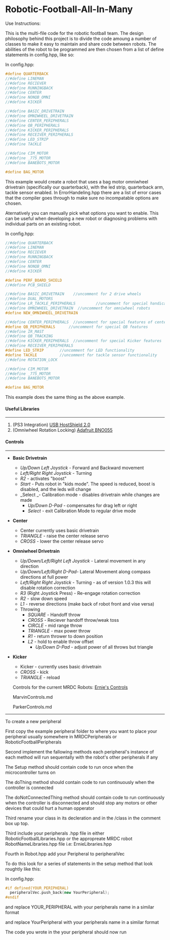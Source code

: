 Robotic-Football-All-In-Many
=====
Use Instructions:

This is the multi-file code for the robotic football team. The design philosophy behind this project is to divide the code amoung a number of classes to make it easy to maintain and share code between robots. The abilities of the robot to be programmed are then chosen from a list of define statements in config.hpp, like so:

In config.hpp:
````c++
#define QUARTERBACK
//#define LINEMAN
//#define RECIEVER
//#define RUNNINGBACK
//#define CENTER
//#define NONQB_OMNI
//#define KICKER

//#define BASIC_DRIVETRAIN
//#define OMNIWHEEL_DRIVETRAIN
//#define CENTER_PERIPHERALS
//#define QB_PERIPHERALS
//#define KICKER_PERIPHERALS
//#define RECEIVER_PERIPHERALS
//#define LED_STRIP
//#define TACKLE

//#define CIM_MOTOR
//#define _775_MOTOR
//#define BANEBOTS_MOTOR

#define BAG_MOTOR
````
This example would create a robot that uses a bag motor omniwheel drivetrain (specifically our quarterback), with the led strip, quarterback arm, tackle sensor enabled. 
In ErrorHandeling.hpp there are a list of error cases that the compiler goes through to make sure no incompatable options are chosen.

Aternatively you can manually pick what options you want to enable. This can be useful when developing a new robot or diagnosing problems with individual parts on an existing robot. 

In config.hpp:
````c++
//#define QUARTERBACK
//#define LINEMAN
//#define RECIEVER
//#define RUNNINGBACK
//#define CENTER
//#define NONQB_OMNI
//#define KICKER

#define PERF_BOARD_SHIELD
//#define PCB_SHIELD

//#define BASIC_DRIVETRAIN    //uncomment for 2 drive wheels
//#define DUAL_MOTORS
//#define LR_TACKLE_PERIPHERALS         //uncomment for special handicap for the tackles
//#define OMNIWHEEL_DRIVETRAIN  //uncomment for omniwheel robots
#define NEW_OMNIWHEEL_DRIVETRAIN

//#define CENTER_PERIPHERALS  //uncomment for special features of center 
#define QB_PERIPHERALS      //uncomment for special QB features
//#define IR_MAST
//#define QB_TRACKING
//#define KICKER_PERIPHERALS  //uncomment for special Kicker features
//#define RECEIVER_PERIPHERALS  
#define LED_STRIP       //uncomment for LED functionality
#define TACKLE          //uncomment for tackle sensor functionality
//#define ROTATION_LOCK

//#define CIM_MOTOR
//#define _775_MOTOR
//#define BANEBOTS_MOTOR

#define BAG_MOTOR
````

This example does the same thing as the above example.

#### Useful Libraries
---
1. (PS3 Integration) [USB HostShield 2.0](https://github.com/felis/USB_Host_Shield_2.0)
2. (Omniwheel Rotation Locking) [Adafruit BNO055](https://github.com/adafruit/Adafruit_BNO055)

#### Controls
---
  - **Basic Drivetrain**
    - _Up/Down Left Joystick_ - Forward and Backward movement
    - _Left/Right Right Joystick_ - Turning
    - _R2_ - activates "boost" 
    - _Start_ - Puts robot in "kids mode". The speed is reduced, boost is disabled, and the leds will change
    - _Select _- Calibration mode - disables drivetrain while changes are made
      - _Up/Down D-Pad_ - compensates for drag left or right
      - _Select_ - exit Calibration Mode to regular drive mode
  - **Center**
    - Center currently uses basic drivetrain
    - _TRIANGLE_ - raise the center release servo
    - _CROSS_ - lower the center release servo
  - **Omniwheel Drivetrain**
    - _Up/Down/Left/Right Left Joystick_ - Lateral movement in any direction
    - _Up/Down/Left/Right D-Pad_- Lateral Movement along compass directions at full power
    - _Left/Right Right Joystick_ - Turning - as of version 1.0.3 this will disable rotation correction
    - _R3_ (Right Joystick Press) - Re-engage rotation correction
    - _R2_ - slow down speed
    - _L1_ - reverse directions (make back of robot front and vise versa)
    - Throwing
      - _SQUARE_ - Handoff throw
      - _CROSS_ - Reciever handoff throw/weak toss
      - _CIRCLE_ - mid range throw
      - _TRIANGLE_ - max power throw
      - _R1_ - return thrower to down position
      - _L2_ - hold to enable throw offset 
        - _Up/Down D-Pad_ - adjust power of all throws but triangle
  - **Kicker**
    - Kicker - currently uses basic drivetrain
    - _CROSS_ - kick
    - _TRIANGLE_ - reload
	
	Controls for the current MRDC Robots:
	[Ernie's Controls](ErnieControls.md)
	
	MarvinControls.md
	
	ParkerControls.md	
	
__________________________________________________________________

To create a new peripheral 

First copy the example peripheral folder to where you want to place your peripheral usually somewhere in MRDCPeripherals or RoboticFootballPeripherals


Second implement the fallowing methods 
each peripheral's instance of each method will run sequentally with the robot's other peripherals if any
            
The Setup               method should contain code to run once when the microcontroller turns on

The doThing             method should contain code to run continuously when the controller is connected

The doNotConnectedThing method should contain code to run continuously when the controller is disconnected and should stop any motors or other devices that could hurt a human opperator

Third rename your class in its decleration and in the /class in the comment box up top.

Third include your peripherals .hpp file in either RoboticFootballLibraries.hpp or the appropreate MRDC robot RobotNameLibraries.hpp file i.e: ErnieLibraries.hpp

Fourth in Robot.hpp add your Peripheral to peripheralVec

To do this look for a series of statements in the setup method that look roughtly like this:

In config.hpp:
````c++
#if defined(YOUR_PERIPHERAL) 
  peripheralVec.push_back(new YourPeripheral);
#endif
````

and replace YOUR_PERIPHERAL with your peripherals name in a similar format 

and replace YourPeripheral  with your peripherals name in a similar format 

The code you wrote in the your peripheral should now run